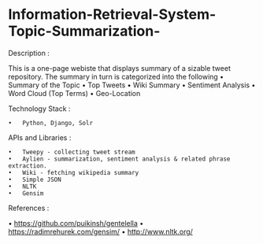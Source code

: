 # Information-Retrieval-System-Topic-Summarization-

Description :

This is a one-page webiste that displays summary of a sizable tweet repository.
The summary in turn is categorized into the following
•	Summary of the Topic
•	Top Tweets
•	Wiki Summary
•	Sentiment Analysis
•	Word Cloud (Top Terms)
•	Geo-Location

Technology Stack :

	•	Python, Django, Solr
	
APIs and Libraries :
	
	•	Tweepy - collecting tweet stream
	•	Aylien - summarization, sentiment analysis & related phrase extraction.
	•	Wiki - fetching wikipedia summary
	•	Simple JSON
	•	NLTK 
	•	Gensim

References :

•	https://github.com/puikinsh/gentelella
•	https://radimrehurek.com/gensim/
•	http://www.nltk.org/

